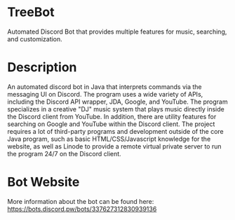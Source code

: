 # TreeBot
Automated Discord Bot that provides multiple features for music, searching, and customization.

# Description
An automated discord bot in Java that interprets commands via the messaging UI on Discord. The program uses a wide variety of APIs, including the Discord API wrapper, JDA, Google, and YouTube. The program specializes in a creative "DJ" music system that plays music directly inside the Discord client from YouTube. In addition, there are utility features for searching on Google and YouTube within the Discord client. The project requires a lot of third-party programs and development outside of the core Java program, such as basic HTML/CSS/Javascript knowledge for the website, as well as Linode to provide a remote virtual private server to run the program 24/7 on the Discord client.

# Bot Website
More information about the bot can be found here: 
https://bots.discord.pw/bots/337627312830939136 
